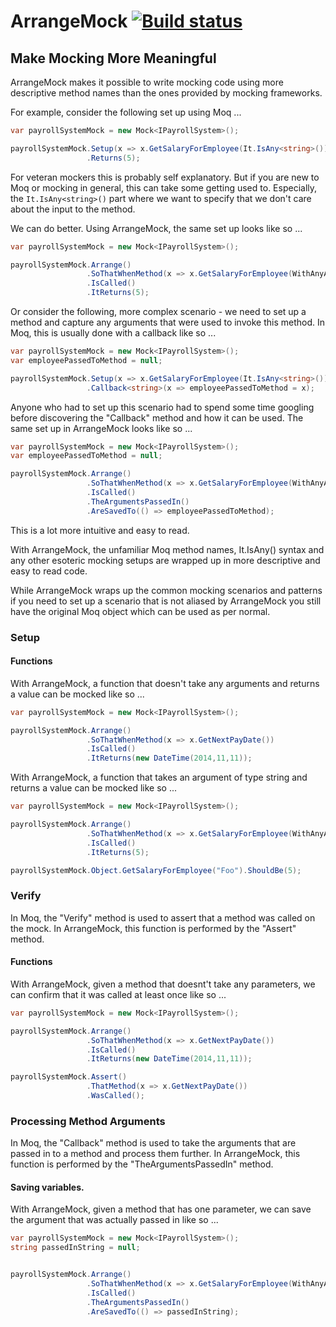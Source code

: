 # ArrangeMock [![Build status](https://ci.appveyor.com/api/projects/status/g28v083mu1widivv?svg=true)](https://ci.appveyor.com/project/chaitanyagurrapu/arrangemock)
## Make Mocking More Meaningful


ArrangeMock makes it possible to write mocking code using more descriptive method names than the ones provided by mocking frameworks.

For example, consider the following set up using Moq ...

```c#
var payrollSystemMock = new Mock<IPayrollSystem>();

payrollSystemMock.Setup(x => x.GetSalaryForEmployee(It.IsAny<string>()))
                 .Returns(5);

```

For veteran mockers this is probably self explanatory. But if you are new to Moq or mocking in general, this can take some getting used to. Especially, the `It.IsAny<string>()` part where we want to 
specify that we don't care about the input to the method.

We can do better. Using ArrangeMock, the same set up looks like so ...

```c#
var payrollSystemMock = new Mock<IPayrollSystem>();

payrollSystemMock.Arrange()
                 .SoThatWhenMethod(x => x.GetSalaryForEmployee(WithAnyArgument.OfType<string>()))
                 .IsCalled()
                 .ItReturns(5);

```

Or consider the following, more complex scenario - we need to set up a method and capture any arguments that were used to invoke this method. In Moq, this is usually done with a callback like so ...

```c#
var payrollSystemMock = new Mock<IPayrollSystem>();
var employeePassedToMethod = null;

payrollSystemMock.Setup(x => x.GetSalaryForEmployee(It.IsAny<string>()))
                 .Callback<string>(x => employeePassedToMethod = x);

```

Anyone who had to set up this scenario had to spend some time googling before discovering the "Callback" method and how it can be used. The same set up in ArrangeMock looks like so ...


```c#
var payrollSystemMock = new Mock<IPayrollSystem>();
var employeePassedToMethod = null;

payrollSystemMock.Arrange()
                 .SoThatWhenMethod(x => x.GetSalaryForEmployee(WithAnyArgument.OfType<string>()))
                 .IsCalled()
                 .TheArgumentsPassedIn()
                 .AreSavedTo(() => employeePassedToMethod);

```

This is a lot more intuitive and easy to read.

With ArrangeMock, the unfamiliar Moq method names, It.IsAny<T>() syntax and any other esoteric mocking setups are wrapped up in more descriptive and easy to read code.

While ArrangeMock wraps up the common mocking scenarios and patterns if you need to set up a scenario that is not aliased by ArrangeMock 
you still have the original Moq object which can be used as per normal.

### Setup 
#### Functions

With ArrangeMock, a function that doesn't take any arguments and returns a value can be mocked like so ...

```c#
var payrollSystemMock = new Mock<IPayrollSystem>();

payrollSystemMock.Arrange()
                 .SoThatWhenMethod(x => x.GetNextPayDate())
                 .IsCalled()
                 .ItReturns(new DateTime(2014,11,11));
```

With ArrangeMock, a function that takes an argument of type string and returns a value can be mocked like so ...

```c#
var payrollSystemMock = new Mock<IPayrollSystem>();

payrollSystemMock.Arrange()
                 .SoThatWhenMethod(x => x.GetSalaryForEmployee(WithAnyArgument.OfType<string>()))
                 .IsCalled()
                 .ItReturns(5);

payrollSystemMock.Object.GetSalaryForEmployee("Foo").ShouldBe(5);
```

### Verify
In Moq, the "Verify" method is used to assert that a method was called on the mock. In ArrangeMock, this function is performed
by the "Assert" method.

#### Functions

With ArrangeMock, given a method that doesnt't take any parameters, we can confirm that it was called at least once like so ...

```c#
var payrollSystemMock = new Mock<IPayrollSystem>();

payrollSystemMock.Arrange()
                 .SoThatWhenMethod(x => x.GetNextPayDate())
                 .IsCalled()
                 .ItReturns(new DateTime(2014,11,11));

payrollSystemMock.Assert()
                 .ThatMethod(x => x.GetNextPayDate())
                 .WasCalled();
```

### Processing Method Arguments
In Moq, the "Callback" method is used to take the arguments that are passed in to a method and process them further. In ArrangeMock,
this function is performed by the "TheArgumentsPassedIn" method.


#### Saving variables.
With ArrangeMock, given a method that has one parameter, we can save the argument that was actually passed in like so ...

```c#
var payrollSystemMock = new Mock<IPayrollSystem>();
string passedInString = null;


payrollSystemMock.Arrange()
                 .SoThatWhenMethod(x => x.GetSalaryForEmployee(WithAnyArgument.OfType<string>()))
                 .IsCalled()
                 .TheArgumentsPassedIn()
                 .AreSavedTo(() => passedInString);
```

